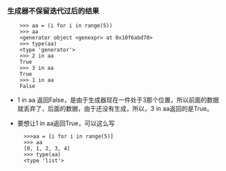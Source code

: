### 生成器不保留迭代过后的结果

		>>> aa = (i for i in range(5))
		>>> aa
		<generator object <genexpr> at 0x10f6abd70>
		>>> type(aa)
		<type 'generator'>
		>>> 2 in aa
		True
		>>> 3 in aa
		True
		>>> 1 in aa
		False
* 1 in aa 返回False，是由于生成器现在一件处于3那个位置，所以前面的数据就丢弃了，后面的数据，由于还没有生成，所以，3 in aa返回的是True。
* 要想让1 in aa返回True，可以这么写
		
		>>>aa = [i for i in range(5)]
		>>> aa
		[0, 1, 2, 3, 4]
		>>> type(aa)
		<type 'list'>